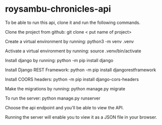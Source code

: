 # roysambu-chronicles-api

To be able to run this api, clone it and run the following commands.

Clone the project from github: git clone < put name of project>

Create a virtual environment by running: python3 -m venv .venv

Activate a virtual environment by running: source .venv/bin/activate

Install django by running: python -m pip install django

Install Django REST Framework: python -m pip install djangorestframework

Install COORS headers: python -m pip install django-cors-headers

Make the migrations by running: python manage.py migrate

To run the server: python manage.py runserver

Choose the api endpoint and you'll be able to view the API.

Running the server will enable you to view it as a JSON file in your browser.
